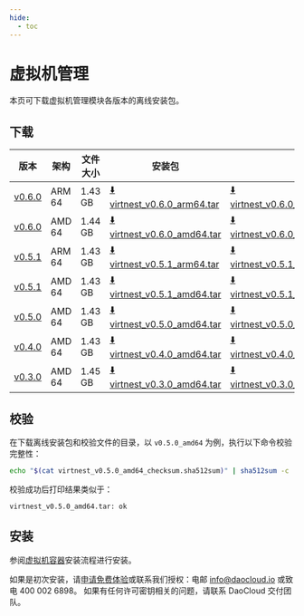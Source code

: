 ```yaml
---
hide:
  - toc
---
```


# 虚拟机管理

本页可下载虚拟机管理模块各版本的离线安装包。

## 下载

| 版本 | 架构 | 文件大小 | 安装包 | 校验文件 | 更新日期 |
| ---- | --- | ------- | ---- | ------- | ------- |
| [v0.6.0](../../virtnest/intro/release-notes.md) | ARM 64 | 1.43 GB | [:arrow_down: virtnest_v0.6.0_arm64.tar](https://qiniu-download-public.daocloud.io/DaoCloud_Enterprise/virtnest_v0.6.0_arm64.tar) | [:arrow_down: virtnest_v0.6.0_arm64_checksum.sha512sum](https://qiniu-download-public.daocloud.io/DaoCloud_Enterprise/virtnest_v0.6.0_arm64_checksum.sha512sum) | 2024-02-01 |
| [v0.6.0](../../virtnest/intro/release-notes.md) | AMD 64 | 1.44 GB | [:arrow_down: virtnest_v0.6.0_amd64.tar](https://qiniu-download-public.daocloud.io/DaoCloud_Enterprise/virtnest_v0.6.0_amd64.tar) | [:arrow_down: virtnest_v0.6.0_amd64_checksum.sha512sum](https://qiniu-download-public.daocloud.io/DaoCloud_Enterprise/virtnest_v0.6.0_amd64_checksum.sha512sum) | 2024-02-01 |
| [v0.5.1](../../virtnest/intro/release-notes.md) | ARM 64 | 1.43 GB | [:arrow_down: virtnest_v0.5.1_arm64.tar](https://qiniu-download-public.daocloud.io/DaoCloud_Enterprise/virtnest_v0.5.1_arm64.tar) | [:arrow_down: virtnest_v0.5.1_arm64_checksum.sha512sum](https://qiniu-download-public.daocloud.io/DaoCloud_Enterprise/virtnest_v0.5.1_arm64_checksum.sha512sum) | 2024-01-29 |
| [v0.5.1](../../virtnest/intro/release-notes.md) | AMD 64 | 1.43 GB | [:arrow_down: virtnest_v0.5.1_amd64.tar](https://qiniu-download-public.daocloud.io/DaoCloud_Enterprise/virtnest_v0.5.1_amd64.tar) | [:arrow_down: virtnest_v0.5.1_amd64_checksum.sha512sum](https://qiniu-download-public.daocloud.io/DaoCloud_Enterprise/virtnest_v0.5.1_amd64_checksum.sha512sum) | 2024-01-29 |
| [v0.5.0](../../virtnest/intro/release-notes.md) | AMD 64 | 1.43 GB | [:arrow_down: virtnest_v0.5.0_amd64.tar](https://qiniu-download-public.daocloud.io/DaoCloud_Enterprise/virtnest_v0.5.0_amd64.tar) | [:arrow_down: virtnest_v0.5.0_amd64_checksum.sha512sum](https://qiniu-download-public.daocloud.io/DaoCloud_Enterprise/virtnest_v0.5.0_amd64_checksum.sha512sum) | 2024-01-04 |
| [v0.4.0](../../virtnest/intro/release-notes.md) | AMD 64 | 1.43 GB | [:arrow_down: virtnest_v0.4.0_amd64.tar](https://qiniu-download-public.daocloud.io/DaoCloud_Enterprise/virtnest_v0.4.0_amd64.tar) | [:arrow_down: virtnest_v0.4.0_amd64_checksum.sha512sum](https://qiniu-download-public.daocloud.io/DaoCloud_Enterprise/virtnest_v0.4.0_amd64_checksum.sha512sum) | 2023-11-30 |
| [v0.3.0](../../virtnest/intro/release-notes.md) | AMD 64 | 1.45 GB | [:arrow_down: virtnest_v0.3.0_amd64.tar](https://qiniu-download-public.daocloud.io/DaoCloud_Enterprise/virtnest_v0.3.0_amd64.tar) | [:arrow_down: virtnest_v0.3.0_amd64_checksum.sha512sum](https://qiniu-download-public.daocloud.io/DaoCloud_Enterprise/virtnest_v0.3.0_amd64_checksum.sha512sum) | 2023-11-06 |

## 校验

在下载离线安装包和校验文件的目录，以 `v0.5.0_amd64` 为例，执行以下命令校验完整性：

```sh
echo "$(cat virtnest_v0.5.0_amd64_checksum.sha512sum)" | sha512sum -c
```

校验成功后打印结果类似于：

```none
virtnest_v0.5.0_amd64.tar: ok
```

## 安装

参阅[虚拟机容器](../../virtnest/install/offline-install.md)安装流程进行安装。

如果是初次安装，请[申请免费体验](../../dce/license0.md)或联系我们授权：电邮 info@daocloud.io 或致电 400 002 6898。
如果有任何许可密钥相关的问题，请联系 DaoCloud 交付团队。
